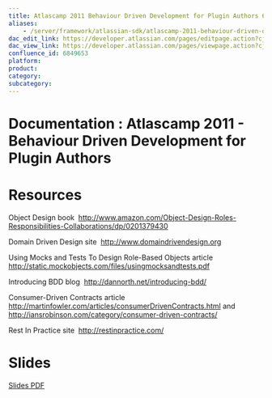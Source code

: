 ```yaml
---
title: Atlascamp 2011 Behaviour Driven Development for Plugin Authors 6849653
aliases:
    - /server/framework/atlassian-sdk/atlascamp-2011-behaviour-driven-development-for-plugin-authors-6849653.html
dac_edit_link: https://developer.atlassian.com/pages/editpage.action?cjm=wozere&pageId=6849653
dac_view_link: https://developer.atlassian.com/pages/viewpage.action?cjm=wozere&pageId=6849653
confluence_id: 6849653
platform:
product:
category:
subcategory:
---
```

# Documentation : Atlascamp 2011 - Behaviour Driven Development for Plugin Authors

# Resources

Object Design book  <a href="http://www.amazon.com/Object-Design-Roles-Responsibilities-Collaborations/dp/0201379430" class="uri external-link">http://www.amazon.com/Object-Design-Roles-Responsibilities-Collaborations/dp/0201379430</a>

Domain Driven Design site  <a href="http://www.domaindrivendesign.org" class="uri external-link">http://www.domaindrivendesign.org</a>

Using Mocks and Tests To Design Role-Based Objects article <a href="http://static.mockobjects.com/files/usingmocksandtests.pdf" class="uri external-link">http://static.mockobjects.com/files/usingmocksandtests.pdf</a>

Introducing BDD blog  <a href="http://dannorth.net/introducing-bdd/" class="uri external-link">http://dannorth.net/introducing-bdd/</a>

Consumer-Driven Contracts article  <a href="http://martinfowler.com/articles/consumerDrivenContracts.html" class="uri external-link">http://martinfowler.com/articles/consumerDrivenContracts.html</a> and <a href="http://iansrobinson.com/category/consumer-driven-contracts/" class="uri external-link">http://iansrobinson.com/category/consumer-driven-contracts/</a>

Rest In Practice site  <a href="http://restinpractice.com/" class="uri external-link">http://restinpractice.com/</a> 

# Slides

[Slides PDF](attachments/6849653/7078138.pdf)





















































































































































































































































